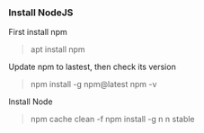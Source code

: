 ### Install NodeJS

First install npm

> apt install npm

Update npm to lastest, then check its version

> npm install -g npm@latest
> npm -v

Install Node

> npm cache clean -f
> npm install -g n
> n stable
